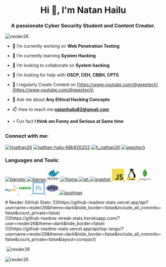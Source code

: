 <h1 align="center">Hi 👋, I'm Natan Hailu</h1>
<h3 align="center">A passionate Cyber Security Student and Content Creator.</h3>

<p align="left"> <img src="https://komarev.com/ghpvc/?username=rexder26&label=Profile%20views&color=0e75b6&style=flat" alt="rexder26" /> </p>

- 🔭 I’m currently working on **Web Penetration Testing**

- 🌱 I’m currently learning **System Hacking**

- 👯 I’m looking to collaborate on **System hacking**

- 🤝 I’m looking for help with **OSCP, CEH, CBBH, CPTS**

- 📝 I regularly Create Content on [https://www.youtube.com/@geeztech](https://www.youtube.com/@geeztech)

- 💬 Ask me about **Any Ethical Hacking Concepts**

- 📫 How to reach me **natanhailu82@gmail.com**

- ⚡ Fun fact **I think am Funny and Serious at Same time**

<h3 align="left">Connect with me:</h3>
<p align="left">
<a href="https://twitter.com/hnathan26" target="blank"><img align="center" src="https://raw.githubusercontent.com/rahuldkjain/github-profile-readme-generator/master/src/images/icons/Social/twitter.svg" alt="hnathan26" height="30" width="40" /></a>
<a href="https://linkedin.com/in/nathan-hailu-68b926202" target="blank"><img align="center" src="https://raw.githubusercontent.com/rahuldkjain/github-profile-readme-generator/master/src/images/icons/Social/linked-in-alt.svg" alt="nathan-hailu-68b926202" height="30" width="40" /></a>
<a href="https://instagram.com/h_nathan26" target="blank"><img align="center" src="https://raw.githubusercontent.com/rahuldkjain/github-profile-readme-generator/master/src/images/icons/Social/instagram.svg" alt="h_nathan26" height="30" width="40" /></a>
<a href="https://www.youtube.com/c/geeztech" target="blank"><img align="center" src="https://raw.githubusercontent.com/rahuldkjain/github-profile-readme-generator/master/src/images/icons/Social/youtube.svg" alt="geeztech" height="30" width="40" /></a>
</p>

<h3 align="left">Languages and Tools:</h3>
<p align="left"> <a href="https://www.blender.org/" target="_blank" rel="noreferrer"> <img src="https://download.blender.org/branding/community/blender_community_badge_white.svg" alt="blender" width="40" height="40"/> </a> <a href="https://www.djangoproject.com/" target="_blank" rel="noreferrer"> <img src="https://cdn.worldvectorlogo.com/logos/django.svg" alt="django" width="40" height="40"/> </a> <a href="https://www.docker.com/" target="_blank" rel="noreferrer"> <img src="https://raw.githubusercontent.com/devicons/devicon/master/icons/docker/docker-original-wordmark.svg" alt="docker" width="40" height="40"/> </a> <a href="https://www.figma.com/" target="_blank" rel="noreferrer"> <img src="https://www.vectorlogo.zone/logos/figma/figma-icon.svg" alt="figma" width="40" height="40"/> </a> <a href="https://git-scm.com/" target="_blank" rel="noreferrer"> <img src="https://www.vectorlogo.zone/logos/git-scm/git-scm-icon.svg" alt="git" width="40" height="40"/> </a> <a href="https://graphql.org" target="_blank" rel="noreferrer"> <img src="https://www.vectorlogo.zone/logos/graphql/graphql-icon.svg" alt="graphql" width="40" height="40"/> </a> <a href="https://developer.mozilla.org/en-US/docs/Web/JavaScript" target="_blank" rel="noreferrer"> <img src="https://raw.githubusercontent.com/devicons/devicon/master/icons/javascript/javascript-original.svg" alt="javascript" width="40" height="40"/> </a> <a href="https://www.linux.org/" target="_blank" rel="noreferrer"> <img src="https://raw.githubusercontent.com/devicons/devicon/master/icons/linux/linux-original.svg" alt="linux" width="40" height="40"/> </a> <a href="https://www.mongodb.com/" target="_blank" rel="noreferrer"> <img src="https://raw.githubusercontent.com/devicons/devicon/master/icons/mongodb/mongodb-original-wordmark.svg" alt="mongodb" width="40" height="40"/> </a> <a href="https://www.mysql.com/" target="_blank" rel="noreferrer"> <img src="https://raw.githubusercontent.com/devicons/devicon/master/icons/mysql/mysql-original-wordmark.svg" alt="mysql" width="40" height="40"/> </a> <a href="https://www.nginx.com" target="_blank" rel="noreferrer"> <img src="https://raw.githubusercontent.com/devicons/devicon/master/icons/nginx/nginx-original.svg" alt="nginx" width="40" height="40"/> </a> <a href="https://www.photoshop.com/en" target="_blank" rel="noreferrer"> <img src="https://raw.githubusercontent.com/devicons/devicon/master/icons/photoshop/photoshop-line.svg" alt="photoshop" width="40" height="40"/> </a> <a href="https://www.php.net" target="_blank" rel="noreferrer"> <img src="https://raw.githubusercontent.com/devicons/devicon/master/icons/php/php-original.svg" alt="php" width="40" height="40"/> </a> <a href="https://postman.com" target="_blank" rel="noreferrer"> <img src="https://www.vectorlogo.zone/logos/getpostman/getpostman-icon.svg" alt="postman" width="40" height="40"/> </a> </p>
# Rexder GitHub Stats:
![](https://github-readme-stats.vercel.app/api?username=rexder26&theme=dark&hide_border=false&include_all_commits=false&count_private=false)<br/>
![](https://github-readme-streak-stats.herokuapp.com/?user=rexder26&theme=dark&hide_border=false)<br/>
![](https://github-readme-stats.vercel.app/api/top-langs/?username=rexder26&theme=dark&hide_border=false&include_all_commits=false&count_private=false&layout=compact)

<p>&nbsp;<img align="center" src="https://github-readme-stats.vercel.app/api?username=rexder26&show_icons=true&locale=en" alt="rexder26" /></p>

<p><img align="center" src="https://github-readme-streak-stats.herokuapp.com/?user=rexder26&" alt="rexder26" /></p>
